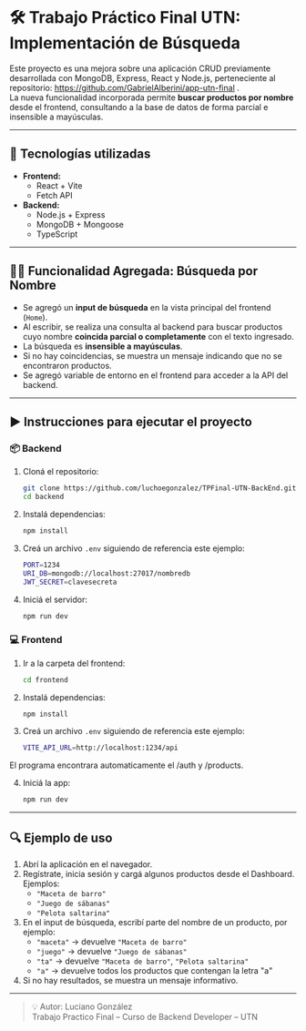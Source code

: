 # 🛠️ Trabajo Práctico Final UTN: Implementación de Búsqueda

Este proyecto es una mejora sobre una aplicación CRUD previamente desarrollada con MongoDB, Express, React y Node.js, perteneciente al repositorio: https://github.com/GabrielAlberini/app-utn-final .  
La nueva funcionalidad incorporada permite **buscar productos por nombre** desde el frontend, consultando a la base de datos de forma parcial e insensible a mayúsculas.

---

## 🚀 Tecnologías utilizadas

- **Frontend:**
  - React + Vite
  - Fetch API
- **Backend:**
  - Node.js + Express
  - MongoDB + Mongoose
  - TypeScript

---

## 🧑‍💻 Funcionalidad Agregada: Búsqueda por Nombre

- Se agregó un **input de búsqueda** en la vista principal del frontend (`Home`).
- Al escribir, se realiza una consulta al backend para buscar productos cuyo nombre **coincida parcial o completamente** con el texto ingresado.
- La búsqueda es **insensible a mayúsculas**.
- Si no hay coincidencias, se muestra un mensaje indicando que no se encontraron productos.
- Se agregó variable de entorno en el frontend para acceder a la API del backend.

---

## ▶️ Instrucciones para ejecutar el proyecto

### 📦 Backend

1. Cloná el repositorio:
   ```bash
   git clone https://github.com/luchoegonzalez/TPFinal-UTN-BackEnd.git
   cd backend
   ```

2. Instalá dependencias:
   ```bash
   npm install
   ```

3. Creá un archivo `.env` siguiendo de referencia este ejemplo:
   ```bash
   PORT=1234
   URI_DB=mongodb://localhost:27017/nombredb
   JWT_SECRET=clavesecreta
   ```

4. Iniciá el servidor:
   ```bash
   npm run dev
   ```

### 💻 Frontend

1. Ir a la carpeta del frontend:
   ```bash
   cd frontend
   ```

2. Instalá dependencias:
   ```bash
   npm install
   ```

3. Creá un archivo `.env` siguiendo de referencia este ejemplo:
   ```bash
   VITE_API_URL=http://localhost:1234/api
   ```
El programa encontrara automaticamente el /auth y /products.

4. Iniciá la app:
   ```bash
   npm run dev
   ```

---

## 🔍 Ejemplo de uso

1. Abrí la aplicación en el navegador.
2. Regístrate, inicia sesión y cargá algunos productos desde el Dashboard. Ejemplos:
   - `"Maceta de barro"`
   - `"Juego de sábanas"`
   - `"Pelota saltarina"`
3. En el input de búsqueda, escribí parte del nombre de un producto, por ejemplo:
   - `"maceta"` → devuelve `"Maceta de barro"`
   - `"juego"` → devuelve `"Juego de sábanas"`
   - `"ta"` → devuelve `"Maceta de barro"`, `"Pelota saltarina"`
   - `"a"` → devuelve todos los productos que contengan la letra "a"
4. Si no hay resultados, se muestra un mensaje informativo.

---

> 💡 Autor: Luciano González  
> Trabajo Practico Final – Curso de Backend Developer – UTN